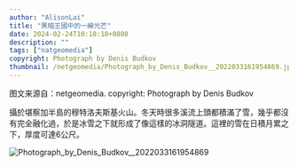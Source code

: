 ```yaml
---
author: "AlisonLai"
title: "黑暗王國中的一線光芒"
date: 2024-02-24T10:10:10+0800
description: ""
tags: ["natgeomedia"]
copyright: Photograph by Denis Budkov 
thumbnail: /netgeomedia/Photograph_by_Denis_Budkov__2022033161954869.jpg
---
```

图文来源自：netgeomedia.  copyright: Photograph by Denis Budkov 

攝於堪察加半島的穆特洛夫斯基火山。冬天時很多溪流上頭都積滿了雪，幾乎都沒有完全融化過，於是冰雪之下就形成了像這樣的冰洞隧道。這裡的雪在日積月累之下，厚度可達6公尺。

![Photograph_by_Denis_Budkov__2022033161954869](/netgeomedia/Photograph_by_Denis_Budkov__2022033161954869.jpg)